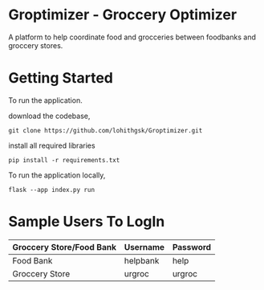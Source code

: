 # Groptimizer - Groccery Optimizer
A platform to help coordinate food and grocceries between foodbanks and groccery stores.

# Getting Started
To run the application.

download the codebase,
```
git clone https://github.com/lohithgsk/Groptimizer.git
```

install all required libraries
```
pip install -r requirements.txt
```

To run the application locally,
```
flask --app index.py run
```

# Sample Users To LogIn

| Groccery Store/Food Bank | Username | Password |
| ------------------------ | -------- | -------- |
| Food Bank                | helpbank | help     |
| Groccery Store           | urgroc   | urgroc   |

